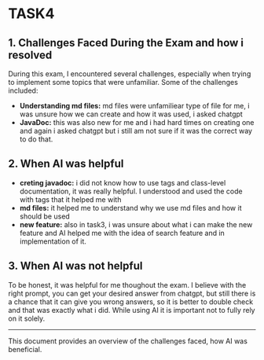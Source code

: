 # TASK4

## 1. Challenges Faced During the Exam and how i resolved

During this exam, I encountered several challenges, especially when trying to implement some topics that were unfamiliar. Some of the challenges included:

- **Understanding md files:** md files were unfamiliear type of file for me, i was unsure how we can create and how it was used, i asked chatgpt
- **JavaDoc:** this was also new for me and i had hard times on creating one and again i asked chatgpt but i still am not sure if it was the correct way to do that.

## 2. When AI was helpful
- **creting javadoc:** i did not know how to use tags and class-level documentation, it was really helpful. I understood and used the code with tags that it helped me with
- **md files:** it helped me to understand why we use md files and how it should be used 
- **new feature:** also in task3, i was unsure about what i can make the new feature and AI helped me with the idea of search feature and in implementation of it.

## 3. When AI was not helpful
To be honest, it was helpful for me thoughout the exam. I believe with the right prompt, you can get your desired answer from chatgpt, but still there is a chance that it can give you wrong answers, so it is better to double check and that was exactly what i did. While using AI it is important not to fully rely on it solely.
  


---

This document provides an overview of the challenges faced, how AI was beneficial.